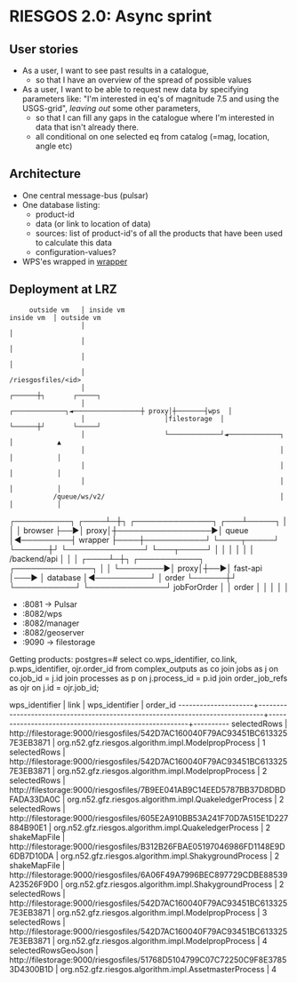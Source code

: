 # RIESGOS 2.0: Async sprint

## User stories

 - As a user, I want to see past results in a catalogue, 
    - so that I have an overview of the spread of possible values 
 - As a user, I want to be able to request new data by specifying parameters like: "I'm interested in eq's of magnitude 7.5 and using the USGS-grid", *leaving out* some other parameters, 
    - so that I can fill any gaps in the catalogue where I'm interested in data that isn't already there.
    - all conditional on one selected eq from catalog (=mag, location, angle etc)
   


## Architecture

- One central message-bus (pulsar)
- One database listing:
   - product-id
   - data (or link to location of data)
   - sources: list of product-id's of all the products that have been used to calculate this data
   - configuration-values?
- WPS'es wrapped in [wrapper](https://github.com/arnevogt/asyncwrapper)




## Deployment at LRZ


         outside vm   │ inside vm                                       inside vm  │ outside vm
                      │                                                            │
                      │                                                            │
                      │                                                            │
                      │                                                  /riesgosfiles/<id>
                      │                                                     ┌──────┼┐       ┌─────┐
                      │                    ┌─────────────┐◄─────────────────┼ proxy│┼───────┤wps  │
                      │                    │filestorage  │                  └──────┼┘       └─────┘
                      │                    └─────────────┘◄─────────────┐          │           ▲
                      │                                                 │          │           │
                      │                                                 │          │           │
                      │                                                 │          │           │
               /queue/ws/v2/                                            │          │           │
┌──────────┐   ┌────┴─┼┐                  ┌──────────────┐          ┌───┴─────┐    │           │
│ browser  ├──►│ proxy│┼─────────────────►│ queue        │◄─────────┤ wrapper ├────┼───────────┘
└────┬─────┘   └──────┼┘                  └──────────────┘          └───┬─────┘    │
     │                │                                                 │          │
     │         /backend/api                                             │          │
     │         ┌────┴─┼┐   ┌───────────┐     ┌──────────────┐           │          │
     └────────►│ proxy│┼──►│ fast-api  │───► │ database     │◄──────────┘          │
     order     └──────┼┘   └───────────┘     └──────────────┘     jobForOrder      │
                      │ order                                                      │
                      │                                                            │
                      │                                                            │




- :8081 -> Pulsar
- :8082/wps
- :8082/manager
- :8082/geoserver
- :9090 -> filestorage


Getting products:
postgres=# 
select co.wps_identifier, co.link, p.wps_identifier, ojr.order_id 
    from complex_outputs as co 
    join jobs as j on co.job_id = j.id 
    join processes as p on j.process_id = p.id 
    join order_job_refs as ojr on j.id = ojr.job_id;
    
   wps_identifier    |                                     link                                      |                    wps_identifier                     | order_id 
---------------------+-------------------------------------------------------------------------------+-------------------------------------------------------+----------
 selectedRows        | http://filestorage:9000/riesgosfiles/542D7AC160040F79AC93451BC6133257E3EB3871 | org.n52.gfz.riesgos.algorithm.impl.ModelpropProcess   |        1
 selectedRows        | http://filestorage:9000/riesgosfiles/542D7AC160040F79AC93451BC6133257E3EB3871 | org.n52.gfz.riesgos.algorithm.impl.ModelpropProcess   |        2
 selectedRows        | http://filestorage:9000/riesgosfiles/7B9EE041AB9C14EED5787BB37D8DBDFADA33DA0C | org.n52.gfz.riesgos.algorithm.impl.QuakeledgerProcess |        2
 selectedRows        | http://filestorage:9000/riesgosfiles/605E2A910BB53A241F70D7A515E1D227884B90E1 | org.n52.gfz.riesgos.algorithm.impl.QuakeledgerProcess |        2
 shakeMapFile        | http://filestorage:9000/riesgosfiles/B312B26FBAE05197046986FD1148E9D6DB7D10DA | org.n52.gfz.riesgos.algorithm.impl.ShakygroundProcess |        2
 shakeMapFile        | http://filestorage:9000/riesgosfiles/6A06F49A7996BEC897729CDBE88539A23526F9D0 | org.n52.gfz.riesgos.algorithm.impl.ShakygroundProcess |        2
 selectedRows        | http://filestorage:9000/riesgosfiles/542D7AC160040F79AC93451BC6133257E3EB3871 | org.n52.gfz.riesgos.algorithm.impl.ModelpropProcess   |        3
 selectedRows        | http://filestorage:9000/riesgosfiles/542D7AC160040F79AC93451BC6133257E3EB3871 | org.n52.gfz.riesgos.algorithm.impl.ModelpropProcess   |        4
 selectedRowsGeoJson | http://filestorage:9000/riesgosfiles/51768D5104799C07C72250C9F8E37853D4300B1D | org.n52.gfz.riesgos.algorithm.impl.AssetmasterProcess |        4


